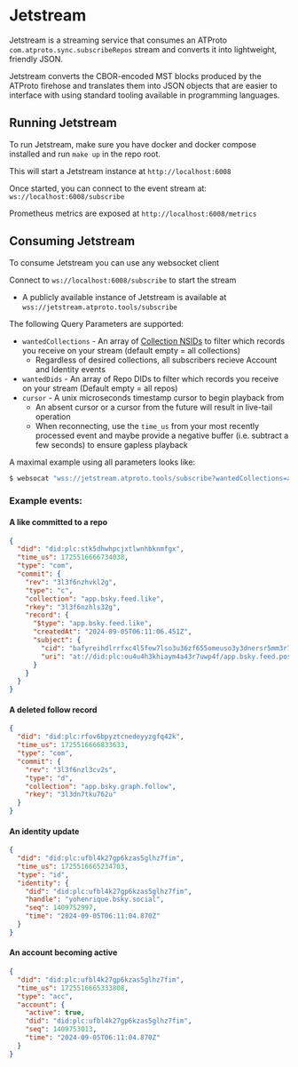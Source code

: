 # Jetstream

Jetstream is a streaming service that consumes an ATProto `com.atproto.sync.subscribeRepos` stream and converts it into lightweight, friendly JSON.

Jetstream converts the CBOR-encoded MST blocks produced by the ATProto firehose and translates them into JSON objects that are easier to interface with using standard tooling available in programming languages.

## Running Jetstream

To run Jetstream, make sure you have docker and docker compose installed and run `make up` in the repo root.

This will start a Jetstream instance at `http://localhost:6008`

Once started, you can connect to the event stream at: `ws://localhost:6008/subscribe`

Prometheus metrics are exposed at `http://localhost:6008/metrics`

## Consuming Jetstream

To consume Jetstream you can use any websocket client

Connect to `ws://localhost:6008/subscribe` to start the stream

- A publicly available instance of Jetstream is available at `wss://jetstream.atproto.tools/subscribe`

The following Query Parameters are supported:

- `wantedCollections` - An array of [Collection NSIDs](https://atproto.com/specs/nsid) to filter which records you receive on your stream (default empty = all collections)
  - Regardless of desired collections, all subscribers recieve Account and Identity events
- `wantedDids` - An array of Repo DIDs to filter which records you receive on your stream (Default empty = all repos)
- `cursor` - A unix microseconds timestamp cursor to begin playback from
  - An absent cursor or a cursor from the future will result in live-tail operation
  - When reconnecting, use the `time_us` from your most recently processed event and maybe provide a negative buffer (i.e. subtract a few seconds) to ensure gapless playback

A maximal example using all parameters looks like:

```bash
$ websocat "wss://jetstream.atproto.tools/subscribe?wantedCollections=app.bsky.feed.post&wantedCollections=app.bsky.feed.like&wantedCollections=app.bsky.graph.follow&wantedDids=did:plc:q6gjnaw2blty4crticxkmujt&cursor=1725519626134432"
```

### Example events:

#### A like committed to a repo

```json
{
  "did": "did:plc:stk5dhwhpcjxtlwnhbknmfgx",
  "time_us": 1725516666734038,
  "type": "com",
  "commit": {
    "rev": "3l3f6nzhvkl2g",
    "type": "c",
    "collection": "app.bsky.feed.like",
    "rkey": "3l3f6nzhls32g",
    "record": {
      "$type": "app.bsky.feed.like",
      "createdAt": "2024-09-05T06:11:06.451Z",
      "subject": {
        "cid": "bafyreihdlrrfxc4l5few7lso3u36zf655omeuso3y3dnersr5mm3r7mbyu",
        "uri": "at://did:plc:ou4u4h3khiaym4a43r7uwp4f/app.bsky.feed.post/3l3e3vz53lu2d"
      }
    }
  }
}
```

#### A deleted follow record

```json
{
  "did": "did:plc:rfov6bpyztcnedeyyzgfq42k",
  "time_us": 1725516666833633,
  "type": "com",
  "commit": {
    "rev": "3l3f6nzl3cv2s",
    "type": "d",
    "collection": "app.bsky.graph.follow",
    "rkey": "3l3dn7tku762u"
  }
}
```

#### An identity update

```json
{
  "did": "did:plc:ufbl4k27gp6kzas5glhz7fim",
  "time_us": 1725516665234703,
  "type": "id",
  "identity": {
    "did": "did:plc:ufbl4k27gp6kzas5glhz7fim",
    "handle": "yohenrique.bsky.social",
    "seq": 1409752997,
    "time": "2024-09-05T06:11:04.870Z"
  }
}
```

#### An account becoming active

```json
{
  "did": "did:plc:ufbl4k27gp6kzas5glhz7fim",
  "time_us": 1725516665333808,
  "type": "acc",
  "account": {
    "active": true,
    "did": "did:plc:ufbl4k27gp6kzas5glhz7fim",
    "seq": 1409753013,
    "time": "2024-09-05T06:11:04.870Z"
  }
}
```
